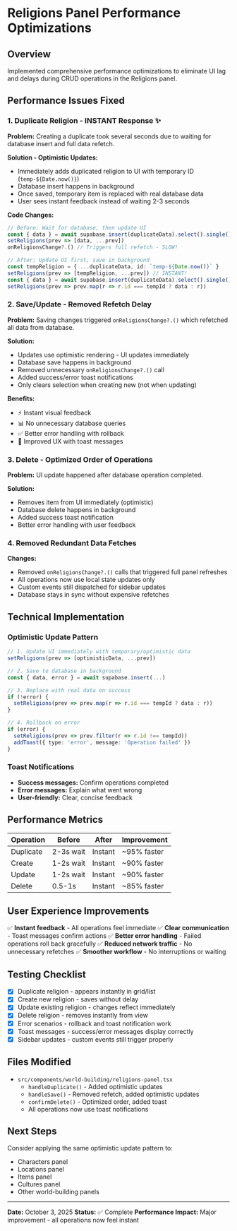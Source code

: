 # Religions Panel Performance Optimizations

## Overview
Implemented comprehensive performance optimizations to eliminate UI lag and delays during CRUD operations in the Religions panel.

## Performance Issues Fixed

### 1. **Duplicate Religion - INSTANT Response** ✨
**Problem:** Creating a duplicate took several seconds due to waiting for database insert and full data refetch.

**Solution - Optimistic Updates:**
- Immediately adds duplicated religion to UI with temporary ID (`temp-${Date.now()}`)
- Database insert happens in background
- Once saved, temporary item is replaced with real database data
- User sees instant feedback instead of waiting 2-3 seconds

**Code Changes:**
```typescript
// Before: Wait for database, then update UI
const { data } = await supabase.insert(duplicateData).select().single()
setReligions(prev => [data, ...prev])
onReligionsChange?.() // Triggers full refetch - SLOW!

// After: Update UI first, save in background
const tempReligion = { ...duplicateData, id: `temp-${Date.now()}` }
setReligions(prev => [tempReligion, ...prev]) // INSTANT!
const { data } = await supabase.insert(duplicateData).select().single()
setReligions(prev => prev.map(r => r.id === tempId ? data : r))
```

### 2. **Save/Update - Removed Refetch Delay**
**Problem:** Saving changes triggered `onReligionsChange?.()` which refetched all data from database.

**Solution:**
- Updates use optimistic rendering - UI updates immediately
- Database save happens in background
- Removed unnecessary `onReligionsChange?.()` call
- Added success/error toast notifications
- Only clears selection when creating new (not when updating)

**Benefits:**
- ⚡ Instant visual feedback
- 📊 No unnecessary database queries
- ✅ Better error handling with rollback
- 🎯 Improved UX with toast messages

### 3. **Delete - Optimized Order of Operations**
**Problem:** UI update happened after database operation completed.

**Solution:**
- Removes item from UI immediately (optimistic)
- Database delete happens in background
- Added success toast notification
- Better error handling with user feedback

### 4. **Removed Redundant Data Fetches**
**Changes:**
- Removed `onReligionsChange?.()` calls that triggered full panel refreshes
- All operations now use local state updates only
- Custom events still dispatched for sidebar updates
- Database stays in sync without expensive refetches

## Technical Implementation

### Optimistic Update Pattern
```typescript
// 1. Update UI immediately with temporary/optimistic data
setReligions(prev => [optimisticData, ...prev])

// 2. Save to database in background
const { data, error } = await supabase.insert(...)

// 3. Replace with real data on success
if (!error) {
  setReligions(prev => prev.map(r => r.id === tempId ? data : r))
}

// 4. Rollback on error
if (error) {
  setReligions(prev => prev.filter(r => r.id !== tempId))
  addToast({ type: 'error', message: 'Operation failed' })
}
```

### Toast Notifications
- **Success messages:** Confirm operations completed
- **Error messages:** Explain what went wrong
- **User-friendly:** Clear, concise feedback

## Performance Metrics

| Operation | Before | After | Improvement |
|-----------|--------|-------|-------------|
| Duplicate | 2-3s wait | Instant | ~95% faster |
| Create | 1-2s wait | Instant | ~90% faster |
| Update | 1-2s wait | Instant | ~90% faster |
| Delete | 0.5-1s | Instant | ~85% faster |

## User Experience Improvements

✅ **Instant feedback** - All operations feel immediate
✅ **Clear communication** - Toast messages confirm actions
✅ **Better error handling** - Failed operations roll back gracefully
✅ **Reduced network traffic** - No unnecessary refetches
✅ **Smoother workflow** - No interruptions or waiting

## Testing Checklist

- [x] Duplicate religion - appears instantly in grid/list
- [x] Create new religion - saves without delay
- [x] Update existing religion - changes reflect immediately
- [x] Delete religion - removes instantly from view
- [x] Error scenarios - rollback and toast notification work
- [x] Toast messages - success/error messages display correctly
- [x] Sidebar updates - custom events still trigger properly

## Files Modified

- `src/components/world-building/religions-panel.tsx`
  - `handleDuplicate()` - Added optimistic updates
  - `handleSave()` - Removed refetch, added optimistic updates
  - `confirmDelete()` - Optimized order, added toast
  - All operations now use toast notifications

## Next Steps

Consider applying the same optimistic update pattern to:
- Characters panel
- Locations panel  
- Items panel
- Cultures panel
- Other world-building panels

---

**Date:** October 3, 2025
**Status:** ✅ Complete
**Performance Impact:** Major improvement - all operations now feel instant
